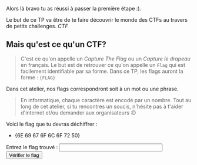 Alors là bravo tu as réussi à passer la première étape :).

<!-- Eh non pas cette fois-ci ;) -->

<script src="resources/script/decoder.js"></script>

Le but de ce TP va être de te faire découvrir le monde des CTFs au travers de petits challenges. _CTF_

## Mais qu'est ce qu'un CTF?

> C'est ce qu'on appelle un *Capture The Flag* ou un *Capture le drapeau* en français. Le but est de retrouver ce qu'on appelle un `Flag` qui est facilement identifiable par sa forme. Dans ce TP, les flags auront la forme : `{FLAG}`

Dans cet atelier, nos flags correspondront soit à un mot ou une phrase.

> En informatique, chaque caractère est encodé par un nombre.
Tout au long de cet atelier, si tu rencontres un soucis, n'hésite pas à t'aider d'internet et/ou demander aux organisateurs :D

Voici le flag que tu devras déchiffrer : 
- {6E 69 67 6F 6C 6F 72 50}

Entrez le flag trouvé : 
    <input type="text" id="ascii_code" required minlength="4" maxlength="32" size="32" />
     <button onclick="validate()">Vérifier le flag</button>

